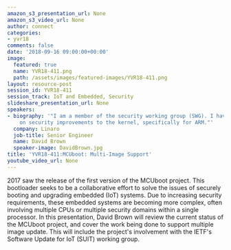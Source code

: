 ```yaml
---
amazon_s3_presentation_url: None
amazon_s3_video_url: None
author: connect
categories:
- yvr18
comments: false
date: '2018-09-16 09:00:00+00:00'
image:
  featured: true
  name: YVR18-411.png
  path: /assets/images/featured-images/YVR18-411.png
layout: resource-post
session_id: YVR18-411
session_track: IoT and Embedded, Security
slideshare_presentation_url: None
speakers:
- biography: '"I am a member of the security working group (SWG). I have been working
    on security improvements to the kernel, specifically for ARM."'
  company: Linaro
  job-title: Senior Engineer
  name: David Brown
  speaker-image: DavidBrown.jpg
title: 'YVR18-411:MCUboot: Multi-Image Support'
youtube_video_url: None
---
```


2017 saw the release of the first version of the MCUboot project.
This bootloader seeks to be a collaborative effort to solve the issues
of securely booting and upgrading embedded (IoT) systems.  Due to
increasing security requirements, these embedded systems are becoming
more complex, often involving multiple CPUs or multiple security
domains within a single processor.  In this presentation, David Brown
will review the current status of the MCUboot project, and cover the
work being done to support multiple image update.  This will include
the project's involvement with the IETF's Software Update for IoT
(SUIT) working group.